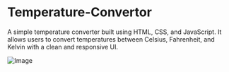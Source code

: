 # Temperature-Convertor
A simple temperature converter built using HTML, CSS, and JavaScript. It allows users to convert temperatures between Celsius, Fahrenheit, and Kelvin with a clean and responsive UI.


![Image](https://github.com/user-attachments/assets/642a31b8-ad2d-4370-8c30-d09f7d77aa5c)
